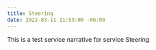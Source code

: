 ```yaml
---
title: Steering
date: 2022-03-11 11:53:00 -06:00
---
```


This is a test service narrative for service Steering